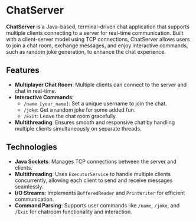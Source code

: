 # ChatServer

**ChatServer** is a Java-based, terminal-driven chat application that supports multiple clients connecting to a server for real-time communication. Built with a client-server model using TCP connections, ChatServer allows users to join a chat room, exchange messages, and enjoy interactive commands, such as random joke generation, to enhance the chat experience.

## Features

- **Multiplayer Chat Room**: Multiple clients can connect to the server and chat in real-time.
- **Interactive Commands**:
  - `/name [your_name]`: Set a unique username to join the chat.
  - `/joke`: Get a random joke for some added fun.
  - `/Exit`: Leave the chat room gracefully.
- **Multithreading**: Ensures smooth and responsive chat by handling multiple clients simultaneously on separate threads.


## Technologies

- **Java Sockets**: Manages TCP connections between the server and clients.
- **Multithreading**: Uses `ExecutorService` to handle multiple clients concurrently, allowing each client to send and receive messages seamlessly.
- **I/O Streams**: Implements `BufferedReader` and `PrintWriter` for efficient communication.
- **Command Parsing**: Supports user commands like `/name`, `/joke`, and `/Exit` for chatroom functionality and interaction.
